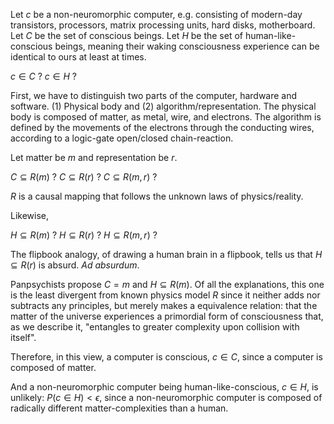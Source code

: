 Let $c$ be a non-neuromorphic computer, e.g. consisting of modern-day transistors, processors, matrix processing units, hard disks, motherboard. Let $C$ be the set of conscious beings. Let $H$ be the set of human-like-conscious beings, meaning their waking consciousness experience can be identical to ours at least at times.

$c \in C$ ?
$c \in H$ ?

First, we have to distinguish two parts of the computer, hardware and software. (1) Physical body and (2) algorithm/representation. The physical body is composed of matter, as metal, wire, and electrons. The algorithm is defined by the movements of the electrons through the conducting wires, according to a logic-gate open/closed chain-reaction.

Let matter be $m$ and representation be $r$.

$C \subseteq R(m)$ ? $C \subseteq R(r)$ ? $C \subseteq R(m, r)$ ?

$R$ is a causal mapping that follows the unknown laws of physics/reality.

Likewise,

$H \subseteq R(m)$ ? $H \subseteq R(r)$ ? $H \subseteq R(m, r)$ ?


The flipbook analogy, of drawing a human brain in a flipbook, tells us that $H \subseteq R(r)$ is absurd. *Ad absurdum*.

Panpsychists propose $C = m$ and $H \subseteq R(m)$. Of all the explanations, this one is the least divergent from known physics model $R$ since it neither adds nor subtracts any principles, but merely makes a equivalence relation: that the matter of the universe experiences a primordial form of consciousness that, as we describe it, "entangles to greater complexity upon collision with itself".

Therefore, in this view, a computer is conscious, $c \in C$, since a computer is composed of matter. 

And a non-neuromorphic computer being human-like-conscious, $c \in H$, is unlikely: $P(c \in H) < \epsilon$, since a non-neuromorphic computer is composed of radically different matter-complexities than a human.
